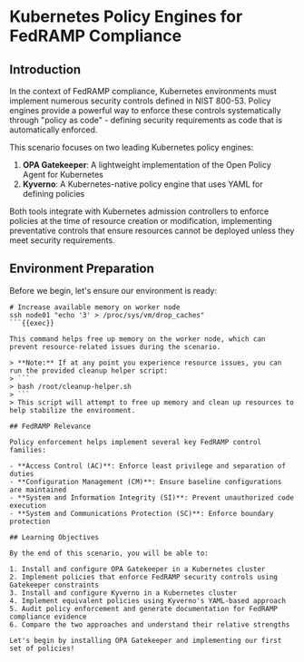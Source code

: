 # Kubernetes Policy Engines for FedRAMP Compliance

## Introduction

In the context of FedRAMP compliance, Kubernetes environments must implement numerous security controls defined in NIST 800-53. Policy engines provide a powerful way to enforce these controls systematically through "policy as code" - defining security requirements as code that is automatically enforced.

This scenario focuses on two leading Kubernetes policy engines:

1. **OPA Gatekeeper**: A lightweight implementation of the Open Policy Agent for Kubernetes
2. **Kyverno**: A Kubernetes-native policy engine that uses YAML for defining policies

Both tools integrate with Kubernetes admission controllers to enforce policies at the time of resource creation or modification, implementing preventative controls that ensure resources cannot be deployed unless they meet security requirements.

## Environment Preparation

Before we begin, let's ensure our environment is ready:

```
# Increase available memory on worker node
ssh node01 "echo '3' > /proc/sys/vm/drop_caches"
```{{exec}}

This command helps free up memory on the worker node, which can prevent resource-related issues during the scenario.

> **Note:** If at any point you experience resource issues, you can run the provided cleanup helper script:
> ```
> bash /root/cleanup-helper.sh
> ```
> This script will attempt to free up memory and clean up resources to help stabilize the environment.

## FedRAMP Relevance

Policy enforcement helps implement several key FedRAMP control families:

- **Access Control (AC)**: Enforce least privilege and separation of duties
- **Configuration Management (CM)**: Ensure baseline configurations are maintained
- **System and Information Integrity (SI)**: Prevent unauthorized code execution
- **System and Communications Protection (SC)**: Enforce boundary protection

## Learning Objectives

By the end of this scenario, you will be able to:

1. Install and configure OPA Gatekeeper in a Kubernetes cluster
2. Implement policies that enforce FedRAMP security controls using Gatekeeper constraints
3. Install and configure Kyverno in a Kubernetes cluster
4. Implement equivalent policies using Kyverno's YAML-based approach
5. Audit policy enforcement and generate documentation for FedRAMP compliance evidence
6. Compare the two approaches and understand their relative strengths

Let's begin by installing OPA Gatekeeper and implementing our first set of policies!